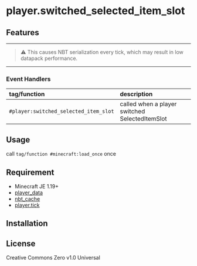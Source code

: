 player.switched_selected_item_slot
==

## Features

---
> ⚠ This causes NBT serialization every tick, which may result in low datapack performance.
---

### Event Handlers

|tag/function|description|
|:--|:--|
|`#player:switched_selected_item_slot`|called when a player switched SelectedItemSlot|

## Usage

call `tag/function #minecraft:load_once` once

## Requirement

- Minecraft JE 1.19+
- [player_data](https://github.com/a-happin/player-datapacks/tree/master/01.player_data)
- [nbt_cache](https://github.com/a-happin/player-datapacks/tree/master/02.nbt_cache)
- [player.tick](https://github.com/a-happin/player-datapacks/tree/master/10.player.tick)

## Installation

## License
Creative Commons Zero v1.0 Universal
